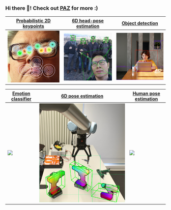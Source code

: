 ### Hi there 👋! Check out [PAZ](https://github.com/oarriaga/paz) for more :)

| [Probabilistic 2D keypoints](https://github.com/oarriaga/paz/tree/master/examples/probabilistic_keypoint_estimation)| [6D head-pose estimation](https://github.com/oarriaga/paz/tree/master/examples/pose_estimation)  | [Object detection](https://github.com/oarriaga/paz/tree/master/examples/object_detection)|
|---------------------------|--------------------------| ------------------|
|<img src="https://raw.githubusercontent.com/oarriaga/altamira-data/master/images/probabilistic_keypoints.png" width="425"> | <img src="https://raw.githubusercontent.com/oarriaga/altamira-data/master/images/head_pose.png" width="420">| <img src="https://raw.githubusercontent.com/oarriaga/altamira-data/master/images/object_detection.png" width="430">|

| [Emotion classifier](https://github.com/oarriaga/paz/tree/master/examples/face_classification) | [6D pose estimation](https://github.com/oarriaga/paz/tree/master/examples/pix2pose) | [Human pose estimation](https://github.com/oarriaga/paz/tree/master/examples/human_pose_estimation_2D) |
|---------------------------|--------------------------| -----------------------|
|<img src="https://raw.githubusercontent.com/oarriaga/altamira-data/master/images/emotion.gif" width="310">|  <img src="https://raw.githubusercontent.com/oarriaga/altamira-data/master/images/pix2pose_example.jpg" width="580"> | <img src="https://raw.githubusercontent.com/oarriaga/altamira-data/master/images/human_pose.gif" width="310"> | 

<!--
**oarriaga/oarriaga** is a ✨ _special_ ✨ repository because its `README.md` (this file) appears on your GitHub profile.

Here are some ideas to get you started:

- 🔭 I’m currently working on ...
- 🌱 I’m currently learning ...
- 👯 I’m looking to collaborate on ...
- 🤔 I’m looking for help with ...
- 💬 Ask me about ...
- 📫 How to reach me: ...
- 😄 Pronouns: ...
- ⚡ Fun fact: ...
-->

